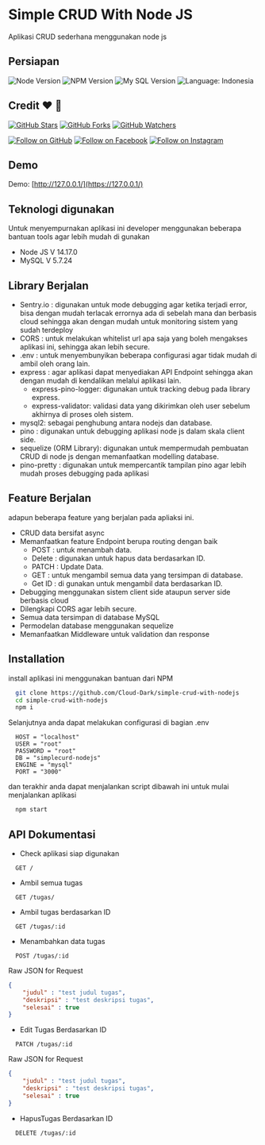 # Simple CRUD With Node JS

Aplikasi CRUD sederhana menggunakan node js

## Persiapan

![Node Version](https://img.shields.io/badge/node-v14.17.0-yellowgreen.svg)
![NPM Version](https://img.shields.io/badge/npm-v6.14.13-blue.svg)
![My SQL Version](https://img.shields.io/badge/mysql-v5.7.24-blue.svg)
![Language: Indonesia](https://img.shields.io/badge/language-Indonesia-red.svg)




## Credit :heart: :wave:
[![GitHub Stars](https://img.shields.io/github/stars/Cloud-Dark/simple-crud-with-nodejs.svg?style=social&label=Star)](https://github.com/cefjoeii/mern-crud)
[![GitHub Forks](https://img.shields.io/github/forks/Cloud-Dark/simple-crud-with-nodejs.svg?style=social&label=Fork)](https://github.com/cefjoeii/mern-crud/fork)
[![GitHub Watchers](https://img.shields.io/github/watchers/Cloud-Dark/simple-crud-with-nodejs.svg?style=social&label=Watch)](https://github.com/cefjoeii/mern-crud)

[![Follow on GitHub](https://img.shields.io/github/followers/Cloud-Dark.svg?style=social&label=Follow)](https://github.com/Cloud-Dark)
[![Follow on Facebook](https://img.shields.io/badge/Follow%20%40syahdandev%20on-Facebook-%233C5A99.svg)](https://www.facebook.com/massyahdanfilsafan)
[![Follow on Instagram](https://img.shields.io/badge/Follow%20%40syahdandev%20on-Instagram-C13584.svg)](https://www.instagram.com/portofolio_syahdan/)


## Demo

Demo: [http://127.0.0.1/](https://127.0.0.1/)


## Teknologi digunakan
Untuk menyempurnakan aplikasi ini developer menggunakan beberapa bantuan tools agar lebih mudah di gunakan
- Node JS V 14.17.0
- MySQL V 5.7.24
## Library Berjalan
- Sentry.io : digunakan untuk mode debugging agar ketika terjadi error, bisa dengan mudah terlacak errornya ada di sebelah mana dan berbasis cloud sehingga akan dengan mudah untuk monitoring sistem yang sudah terdeploy
- CORS : untuk melakukan whitelist url apa saja yang boleh mengakses aplikasi ini, sehingga akan lebih secure.
- .env : untuk menyembunyikan beberapa configurasi agar tidak mudah di ambil oleh orang lain.
- express : agar aplikasi dapat menyediakan API Endpoint sehingga akan dengan mudah di kendalikan melalui aplikasi lain.
  - express-pino-logger: digunakan untuk tracking debug pada library express.
  - express-validator: validasi data yang dikirimkan oleh user sebelum akhirnya di proses oleh sistem.
- mysql2: sebagai penghubung antara nodejs dan database.
- pino : digunakan untuk debugging aplikasi node js dalam skala client side.
- sequelize (ORM Library): digunakan untuk mempermudah pembuatan CRUD di node js dengan memanfaatkan modelling database.
- pino-pretty : digunakan untuk mempercantik tampilan pino agar lebih mudah proses debugging pada aplikasi
## Feature Berjalan
adapun beberapa feature yang berjalan pada apliaksi ini.
- CRUD data bersifat async 
- Memanfaatkan feature Endpoint berupa routing dengan baik
  - POST : untuk menambah data.
  - Delete : digunakan untuk hapus data berdasarkan ID.
  - PATCH : Update Data.
  - GET : untuk mengambil semua data yang tersimpan di database.
  - Get ID : di gunakan untuk mengambil data berdasarkan ID.
- Debugging menggunakan sistem client side ataupun server side berbasis cloud
- Dilengkapi CORS agar lebih secure.
- Semua data tersimpan di database MySQL
- Permodelan database menggunakan sequelize
- Memanfaatkan Middleware untuk validation dan response


## Installation

install aplikasi ini menggunakan bantuan dari NPM

```bash
  git clone https://github.com/Cloud-Dark/simple-crud-with-nodejs
  cd simple-crud-with-nodejs
  npm i
```
Selanjutnya anda dapat melakukan configurasi di bagian .env
```env
  HOST = "localhost"
  USER = "root"
  PASSWORD = "root"
  DB = "simplecurd-nodejs"
  ENGINE = "mysql"
  PORT = "3000"
```
dan terakhir anda dapat menjalankan script dibawah ini untuk mulai menjalankan aplikasi
```bash
  npm start
```
## API Dokumentasi

- Check aplikasi siap digunakan

```http
  GET /
```
- Ambil semua tugas
```http
  GET /tugas/
```
- Ambil tugas berdasarkan ID
```http
  GET /tugas/:id
```
- Menambahkan data tugas
```http
  POST /tugas/:id
```
Raw JSON for Request
```json
{
    "judul" : "test judul tugas",
    "deskripsi" : "test deskripsi tugas",
    "selesai" : true
}
```
- Edit Tugas Berdasarkan ID
```http
  PATCH /tugas/:id
```
Raw JSON for Request
```json
{
    "judul" : "test judul tugas",
    "deskripsi" : "test deskripsi tugas",
    "selesai" : true
}
```
- HapusTugas Berdasarkan ID
```http
  DELETE /tugas/:id
```
